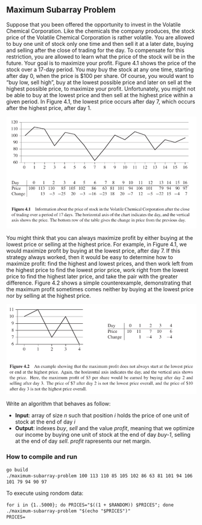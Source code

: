 ## Maximum Subarray Problem
<p>
Suppose that you been offered the opportunity to invest in the Volatile Chemical Corporation. Like the chemicals the company produces, the stock price of the Volatile Chemical Corporation is rather volatile. You are allowed to buy one unit of stock only one time and then sell it at a later date, buying and selling after the close of trading for the day. To compensate for this restriction, you are allowed to learn what the price of the stock will be in the future. Your goal is to maximize your profit. Figure 4.1 shows the price of the stock over a 17-day period. You may buy the stock at any one time, starting after day 0, when the price is $100 per share. Of course, you would want to “buy low, sell high”, buy at the lowest possible price and later on sell at the highest possible price, to maximize your profit. Unfortunately, you might not be able to buy at the lowest price and then sell at the highest price within a given period. In Figure 4.1, the lowest price occurs after day 7, which occurs after the highest price, after day 1.</p>

![Example1](example1.png?raw=true "Example1")

<p>
You might think that you can always maximize profit by either buying at the lowest price or selling at the highest price. For example, in Figure 4.1, we would maximize profit by buying at the lowest price, after day 7. If this strategy always worked, then it would be easy to determine how to maximize profit: find the highest and lowest prices, and then work left from the highest price to find the lowest prior price, work right from the lowest price to find the highest later price, and take the pair with the greater difference. Figure 4.2 shows a simple counterexample, demonstrating that the maximum profit sometimes comes neither by buying at the lowest price nor by selling at the highest price.</p>

![Example2](example2.png?raw=true "Example2")

Write an algorithm that behaves as follow:
- **Input**: array of size *n* such that position *i* holds the price of one unit of stock at the end of day *i*
- **Output**: indexes *buy*, *sell* and the value *profit*, meaning that we optimize our income by buying one unit of stock at the end of day *buy-1*, selling at the end of day *sell*. *profit* rapresents our net margin.

### How to compile and run
```
go build
./maximum-subarray-problem 100 113 110 85 105 102 86 63 81 101 94 106 101 79 94 90 97
```
To execute using rondom data:
```
for i in {1..5000}; do PRICES="$((1 + $RANDOM)) $PRICES"; done
./maximum-subarray-problem "$(echo "$PRICES")"
PRICES=
```
